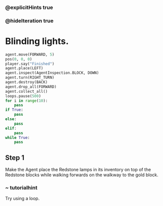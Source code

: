 ### @explicitHints true
### @hideIteration true 

# Blinding lights. 

```python
agent.move(FORWARD, 5)
pos(0, 0, 0)
player.say("Finished")
agent.place(LEFT)
agent.inspect(AgentInspection.BLOCK, DOWN) 
agent.turn(RIGHT_TURN)
agent.destroy(BACK)
agent.drop_all(FORWARD)
agent.collect_all()
loops.pause(500)
for i in range(10):
    pass
if True: 
    pass
else: 
    pass
elif:
    pass
while True:
    pass
```

## Step 1
Make the Agent place the Redstone lamps in its inventory on top of the Redstone blocks while walking forwards on the walkway to the gold block.

### ~ tutorialhint
Try using a loop.

